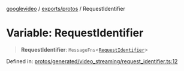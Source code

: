 [googlevideo](../../../README.md) / [exports/protos](../README.md) / RequestIdentifier

# Variable: RequestIdentifier

> **RequestIdentifier**: `MessageFns`\<[`RequestIdentifier`](../interfaces/RequestIdentifier.md)\>

Defined in: [protos/generated/video\_streaming/request\_identifier.ts:12](https://github.com/LuanRT/googlevideo/blob/cc730b4dbadc5ae882d6aa28d716e442943577fa/protos/generated/video_streaming/request_identifier.ts#L12)
